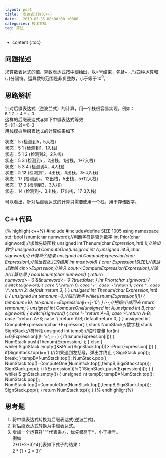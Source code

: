 ```yaml
---
layout: post
title:  表达式计算(C++)
date:   2019-05-05 08:00:00 +0800
categories: 技术文档
tag: 算法
---
```

<head>
    <script src="https://cdn.mathjax.org/mathjax/latest/MathJax.js?config=TeX-AMS-MML_HTMLorMML" type="text/javascript"></script>
    <script type="text/x-mathjax-config">
        MathJax.Hub.Config({
            tex2jax: {
            skipTags: ['script', 'noscript', 'style', 'textarea', 'pre'],
            inlineMath: [['$','$']]
            }
        });
    </script>
</head>


* content
{:toc}


问题描述
-------------------------------------
求算数表达式的值。算数表达式按中缀给出，以=号结束，包括+,-,*,/四种运算和(、)分隔符。运算数的范围是非负整数，小于等于$10^9$。

思路解析
-------------------------------------
针对后缀表达式（逆波兰式）的计算，用一个栈很容易实现。例如：  
5 1 2 + 4 * + 3 -  
这样的后缀表达式与如下中缀表达式等效  
5+((1+2)*4)-3  
用栈模拟后缀表达式的计算结果如下  


状态：5     	(检测到5，5入栈)   
状态：5 1	(检测到1，1入栈)  
状态：5 1 2	(检测到2，2入栈)  
状态：5 3	(检测到+，2出栈，1出栈，1+2入栈)  
状态：5 3 4	(检测到4，4入栈)  
状态：5 12	(检测到*，4出栈，3出栈，3*4入栈)  
状态：17		(检测到+，12出栈，5出栈，5+12入栈)  
状态：17 3	(检测到3，3入栈)  
状态：14		(检测到-，3出栈，17出栈，17-3入栈)  


可以看出，针对后缀表达式的计算只需要使用一个栈，用于存储数字。


C++代码
-------------------------------------

{% highlight c++%}
#include<iostream>
#include<stack>
#define SIZE 1005
using namespace std;
bool Isnum(char numword);//判断字符是否为数字
int Prior(char signword);//求优先级函数
unsigned int Thenum(char *Expression,int& i);//输出数字
unsigned int ComputeOne(unsigned int A,unsigned int B,char signword);//计算单个结果
unsigned int ComputeExpression(char *Expression);//输出表达式的结果
int main(void)
{
    char Expression[SIZE];//表达式数组
    cin>>Expression;//输入
    cout<<ComputeExpression(Expression);//输出计算结果
}
bool Isnum(char numword)
{
    return numword>='0'&&numword<='9'?true:false;
}
int Prior(char signword)
{
    switch(signword)
    {
    case ')':return 0;
    case '+':
    case '-':return 1;
    case '*':
    case '/':return 2;
    default :return 3;
    }
}
unsigned int Thenum(char *Expression,int& i)
{
    unsigned int tempnum=0;//临时数字
    while(Isnum(Expression[i]))
    {
        tempnum*=10;
        tempnum+=Expression[i++]-'0';
    }
    i--;//把指针i减回去
    return tempnum;
}
unsigned int ComputeOne(unsigned int A,unsigned int B,char signword)
{
    switch(signword)
    {
        case '+':return A+B;
        case '-':return A-B;
        case '*':return A*B;
        case '/':return A/B;
        default:return 0;
    }
}
unsigned int ComputeExpression(char *Expression)
{
    stack<unsigned int> NumStack;//数字栈
    stack<char> SignStack;//符号栈
    unsigned int tempB;//临时变量
    for(int i=0;Expression[i]!='=';i++)
    {
        if(Isnum(Expression[i]))
        {
            NumStack.push(Thenum(Expression,i));
        }
        else
        {
            while(!SignStack.empty()&&Prior(SignStack.top())>=Prior(Expression[i]))
            {
                if(SignStack.top()=='(')//如果遇到左括号，弹出并终止
                {
                    SignStack.pop();
                    break;
                }
                tempB=NumStack.top();
                NumStack.pop();
                NumStack.top()=ComputeOne(NumStack.top(),tempB,SignStack.top());
                SignStack.pop();
            }
            if(Expression[i]!=')')SignStack.push(Expression[i]);
        }
    }
    while(!SignStack.empty())
    {
        unsigned int tempB;
        tempB=NumStack.top();
        NumStack.pop();
        NumStack.top()=ComputeOne(NumStack.top(),tempB,SignStack.top());
        SignStack.pop();
    }
    return NumStack.top();
}
{% endhighlight%}

思考题
-------------------------------------
1.  将中缀表达式转换为后缀表达式(逆波兰式)。
2.  将后缀表达式转换为中缀表达式。
3.  增加一个运算符"^"代表乘方，优先级高于*，小于括号。  
例如  
2*(1+2*3)^4代表如下式子的结果：  
$2*{(1+2*3)}^4$  
